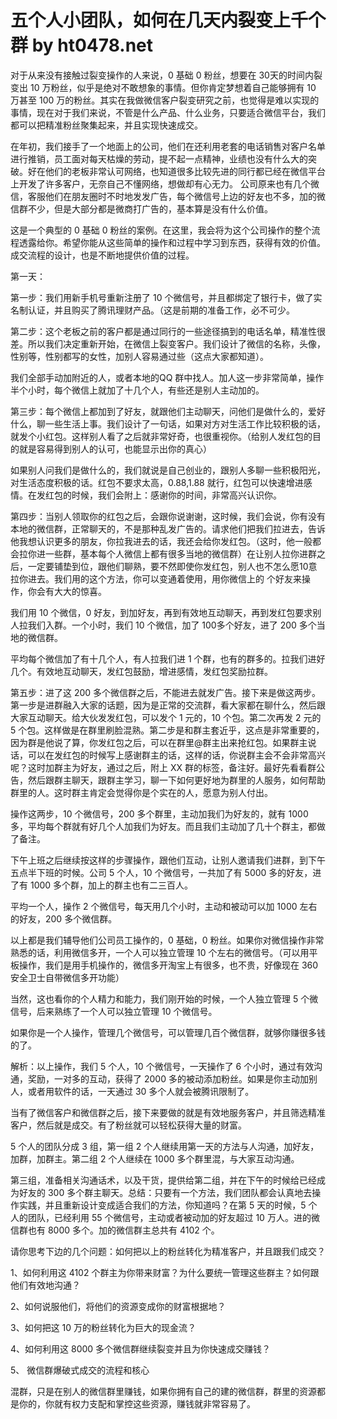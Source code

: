 # 五个人小团队，如何在几天内裂变上千个群  by ht0478.net

对于从来没有接触过裂变操作的人来说，0 基础 0 粉丝，想要在 30天的时间内裂变出 10 万粉丝，似乎是绝对不敢想象的事情。但你肯定梦想着自己能够拥有 10 万甚至 100 万的粉丝。其实在我做微信客户裂变研究之前，也觉得是难以实现的事情，现在对于我们来说，不管是什么产品、什么业务，只要适合微信平台，我们都可以把精准粉丝聚集起来，并且实现快速成交。

在年初，我们接手了一个地面上的公司，他们在还利用老套的电话销售对客户名单进行推销，员工面对每天枯燥的劳动，提不起一点精神，业绩也没有什么大的突破。好在他们的老板非常认可网络，也知道很多比较先进的同行都已经在微信平台上开发了许多客户，无奈自己不懂网络，想做却有心无力。 公司原来也有几个微信，客服他们在朋友圈时不时地发发广告，每个微信号上边的好友也不多，加的微信群不少，但是大部分都是微商打广告的，基本算是没有什么价值。

这是一个典型的 0 基础 0 粉丝的案例。在这里，我会将为这个公司操作的整个流程透露给你。希望你能从这些简单的操作和过程中学习到东西，获得有效的价值。成交流程的设计，也是不断地提供价值的过程。

第一天：

第一步：我们用新手机号重新注册了 10 个微信号，并且都绑定了银行卡，做了实名制认证，并且购买了腾讯理财产品。（这是前期的准备工作，必不可少。

第二步：这个老板之前的客户都是通过同行的一些途径搞到的电话名单，精准性很差。所以我们决定重新开始，在微信上裂变客户。我们设计了微信的名称，头像，性别等，性别都写的女性，加别人容易通过些（这点大家都知道）。

我们全部手动加附近的人，或者本地的QQ 群中找人。加人这一步非常简单，操作半个小时，每个微信上就加了十几个人，有些还是别人主动加的。

第三步：每个微信上都加到了好友，就跟他们主动聊天，问他们是做什么的，爱好什么，聊一些生活上事。我们设计了一句话，如果对方对生活工作比较积极的话，就发个小红包。这样别人看了之后就非常好奇，也很重视你。（给别人发红包的目的就是容易得到别人的认可，也能显示出你的真心）

如果别人问我们是做什么的，我们就说是自己创业的，跟别人多聊一些积极阳光，对生活态度积极的话。红包不要求太高，0.88,1.88 就行，红包可以快速增进感情。在发红包的时候，我们会附上：感谢你的时间，非常高兴认识你。

第四步：当别人领取你的红包之后，会跟你说谢谢，这时候，我们会说，你有没有本地的微信群，正常聊天的，不是那种乱发广告的。请求他们把我们拉进去，告诉他我想认识更多的朋友，你拉我进去的话，我还会给你发红包。（这时，他一般都会拉你进一些群，基本每个人微信上都有很多当地的微信群）在让别人拉你进群之后，一定要铺垫到位，跟他们聊熟，要不然即使你发红包，别人也不怎么愿10意拉你进去。我们用的这个方法，你可以变通着使用，用你微信上的 个好友来操作，你会有大大的惊喜。

我们用 10 个微信，0 好友，到加好友，再到有效地互动聊天，再到发红包要求别人拉我们入群。一个小时，我们 10 个微信，加了 100多个好友，进了 200 多个当地的微信群。

平均每个微信加了有十几个人，有人拉我们进 1 个群，也有的群多的。拉我们进好几个。有效地互动聊天，发红包鼓励，增进感情，发红包奖励拉群。

第五步：进了这 200 多个微信群之后，不能进去就发广告。接下来是做这两步。第一步是进群融入大家的话题，因为是正常的交流群，看大家都在聊什么，然后跟大家互动聊天。给大伙发发红包，可以发个 1 元的，10 个包。第二次再发 2 元的 5 个包。这样做是在群里刷脸混熟。第二步是和群主套近乎，这点是非常重要的，因为群是他说了算，你发红包之后，可以在群里@群主出来抢红包。如果群主说话，可以在发红包的时候写上感谢群主的话，这样的话，你说群主会不会非常高兴呢？这时加群主为好友，通过之后，附上 XX 群的标签，备注好。最好先看看群公告，然后跟群主聊天，跟群主学习，聊一下如何更好地为群里的人服务，如何帮助群里的人。这时群主肯定会觉得你是个实在的人，愿意为别人付出。

操作这两步，10 个微信号，200 多个群里，主动加我们为好友的，就有 1000 多，平均每个群就有好几个人加我们为好友。而且我们主动加了几十个群主，都做了备注。

下午上班之后继续按这样的步骤操作，跟他们互动，让别人邀请我们进群，到下午五点半下班的时候。公司 5 个人，10 个微信号，一共加了有 5000 多的好友，进了有 1000 多个群，加上的群主也有二三百人。

平均一个人，操作 2 个微信号，每天用几个小时，主动和被动可以加 1000 左右的好友，200 多个微信群。

以上都是我们辅导他们公司员工操作的，0 基础，0 粉丝。如果你对微信操作非常熟悉的话，利用微信多开，一个人可以独立管理 10 个左右的微信号。（可以用平板操作，我们是用手机操作的，微信多开淘宝上有很多，也不贵，好像现在 360 安全卫士自带微信多开功能）

当然，这也看你的个人精力和能力，我们刚开始的时候，一个人独立管理 5 个微信号，后来熟练了一个人可以独立管理 10 个微信号。

如果你是一个人操作，管理几个微信号，可以管理几百个微信群，就够你赚很多钱的了。

解析：以上操作，我们 5 个人，10 个微信号，一天操作了 6 个小时，通过有效沟通，奖励，一对多的互动，获得了 2000 多的被动添加粉丝。如果是你主动加别人，或者用软件的话，一天通过 30 多个人就会被腾讯限制了。

当有了微信客户和微信群之后，接下来要做的就是有效地服务客户，并且筛选精准客户，然后就是成交。有了粉丝就可以轻松获得大量的财富。

5 个人的团队分成 3 组，第一组 2 个人继续用第一天的方法与人沟通，加好友，加群，加群主。第二组 2 个人继续在 1000 多个群里混，与大家互动沟通。

第三组，准备相关沟通话术，以及干货，提供给第二组，并在下午的时候给已经成为好友的 300 多个群主聊天。总结：只要有一个方法，我们团队都会认真地去操作实践，并且重新设计变成适合我们的方法，你知道吗？在第 5 天的时候，5 个人的团队，已经利用 55 个微信号，主动或者被动加的好友超过 10 万人。进的微信群也有 8000 多个。加的微信群主总共有 4102 个。

请你思考下边的几个问题：如何把以上的粉丝转化为精准客户，并且跟我们成交？

1、如何利用这 4102 个群主为你带来财富？为什么要统一管理这些群主？如何跟他们有效地沟通？

2、如何说服他们，将他们的资源变成你的财富根据地？

3、如何把这 10 万的粉丝转化为巨大的现金流？

4、如何利用这 8000 多个微信群继续裂变并且为你快速成交赚钱？

5、 微信群爆破式成交的流程和核心

混群，只是在别人的微信群里赚钱，如果你拥有自己的建的微信群，群里的资源都是你的，你就有权力支配和掌控这些资源，赚钱就非常容易了。

&nbsp;

&nbsp;
